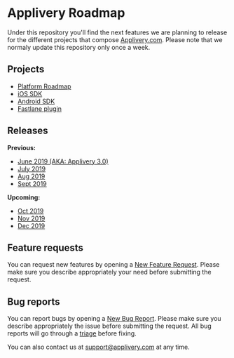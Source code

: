 # Applivery Roadmap

Under this repository you'll find the next features we are planning to release for the different projects that compose [Applivery.com](https://www.applivery.com). Please note that we normaly update this repository only once a week.

## Projects
- [Platform Roadmap](https://github.com/orgs/applivery/projects/1)
- [iOS SDK](https://github.com/applivery/applivery-ios-sdk/projects/1)
- [Android SDK](https://github.com/applivery/applivery-android-sdk/projects/1)
- [Fastlane plugin](https://github.com/fastlane-community/fastlane-plugin-applivery)

## Releases
**Previous:**

- [June 2019 (AKA: Applivery 3.0)](https://github.com/applivery/roadmap/milestone/5?closed=1)
- [July 2019](https://github.com/applivery/roadmap/milestone/6?closed=1)
- [Aug 2019](https://github.com/applivery/roadmap/milestone/7?closed=1)
- [Sept 2019](https://github.com/applivery/roadmap/milestone/8?closed=1)

**Upcoming:**
- [Oct 2019](https://github.com/applivery/roadmap/milestone/9)
- [Nov 2019](https://github.com/applivery/roadmap/milestone/10)
- [Dec 2019](https://github.com/applivery/roadmap/milestone/11)

## Feature requests
You can request new features by opening a [New Feature Request](https://github.com/applivery/roadmap/issues/new?assignees=&labels=&template=feature_request.md&title=).
Please make sure you describe appropriately your need before submitting the request.

## Bug reports
You can report bugs by opening a [New Bug Report](https://github.com/applivery/roadmap/issues/new?assignees=&labels=&template=bug_report.md&title=).
Please make sure you describe appropriately the issue before submitting the request. All bug reports will go through a [triage](https://github.com/orgs/applivery/projects/5) before fixing.


You can also contact us at [support@applivery.com](support@applivery.com) at any time.
